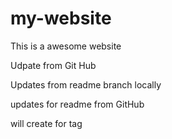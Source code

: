# my-website
This is a awesome website

Udpate from Git Hub

Updates from readme branch locally

updates for readme from GitHub

will create for tag
